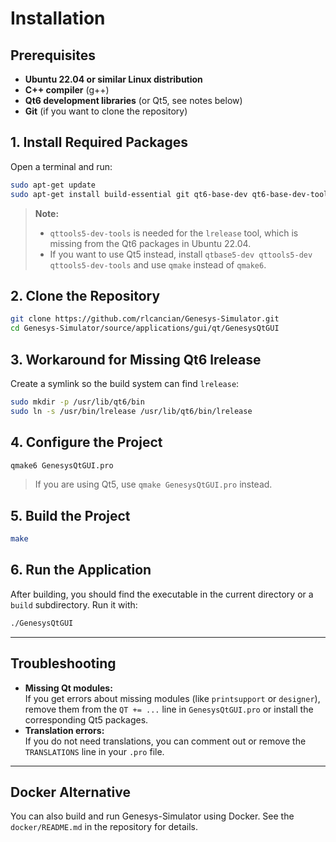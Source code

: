 # Installation

## Prerequisites

- **Ubuntu 22.04 or similar Linux distribution**
- **C++ compiler** (g++)
- **Qt6 development libraries** (or Qt5, see notes below)
- **Git** (if you want to clone the repository)

## 1. Install Required Packages

Open a terminal and run:

```bash
sudo apt-get update
sudo apt-get install build-essential git qt6-base-dev qt6-base-dev-tools qt6-tools-dev qt6-tools-dev-tools qttools5-dev-tools
```

> **Note:**  
> - `qttools5-dev-tools` is needed for the `lrelease` tool, which is missing from the Qt6 packages in Ubuntu 22.04.
> - If you want to use Qt5 instead, install `qtbase5-dev qttools5-dev qttools5-dev-tools` and use `qmake` instead of `qmake6`.

## 2. Clone the Repository

```bash
git clone https://github.com/rlcancian/Genesys-Simulator.git
cd Genesys-Simulator/source/applications/gui/qt/GenesysQtGUI
```

## 3. Workaround for Missing Qt6 lrelease

Create a symlink so the build system can find `lrelease`:

```bash
sudo mkdir -p /usr/lib/qt6/bin
sudo ln -s /usr/bin/lrelease /usr/lib/qt6/bin/lrelease
```

## 4. Configure the Project

```bash
qmake6 GenesysQtGUI.pro
```
> If you are using Qt5, use `qmake GenesysQtGUI.pro` instead.

## 5. Build the Project

```bash
make
```

## 6. Run the Application

After building, you should find the executable in the current directory or a `build` subdirectory. Run it with:

```bash
./GenesysQtGUI
```

---

## Troubleshooting

- **Missing Qt modules:**  
  If you get errors about missing modules (like `printsupport` or `designer`), remove them from the `QT += ...` line in `GenesysQtGUI.pro` or install the corresponding Qt5 packages.
- **Translation errors:**  
  If you do not need translations, you can comment out or remove the `TRANSLATIONS` line in your `.pro` file.

---

## Docker Alternative

You can also build and run Genesys-Simulator using Docker. See the `docker/README.md` in the repository for details.
